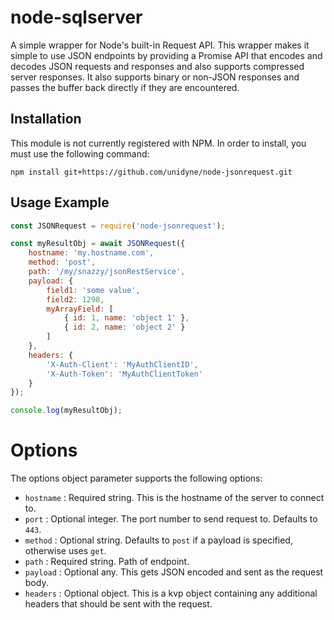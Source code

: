 # node-sqlserver

A simple wrapper for Node's built-in Request API. This wrapper makes it simple to use JSON endpoints by providing a Promise API that encodes and decodes JSON requests and responses and also supports compressed server responses. It also supports binary or non-JSON responses and passes the buffer back directly if they are encountered.

## Installation
This module is not currently registered with NPM. In order to install, you must use the following command:

`npm install git+https://github.com/unidyne/node-jsonrequest.git`

## Usage Example

```js
const JSONRequest = require('node-jsonrequest');

const myResultObj = await JSONRequest({
	hostname: 'my.hostname.com',
	method: 'post',
	path: '/my/snazzy/jsonRestService',
	payload: {
		field1: 'some value',
		field2: 1298,
		myArrayField: [
			{ id: 1, name: 'object 1' },
			{ id: 2, name: 'object 2' }
		]
	},
	headers: {
		'X-Auth-Client': 'MyAuthClientID',
		'X-Auth-Token': 'MyAuthClientToken'
	}
});

console.log(myResultObj);

```

# Options
The options object parameter supports the following options:
* `hostname` : Required string. This is the hostname of the server to connect to.
* `port` : Optional integer. The port number to send request to. Defaults to `443`.
* `method` : Optional string. Defaults to `post` if a payload is specified, otherwise uses `get`.
* `path` : Required string. Path of endpoint.
* `payload` : Optional any. This gets JSON encoded and sent as the request body.
* `headers` : Optional object. This is a kvp object containing any additional headers that should be sent with the request.
